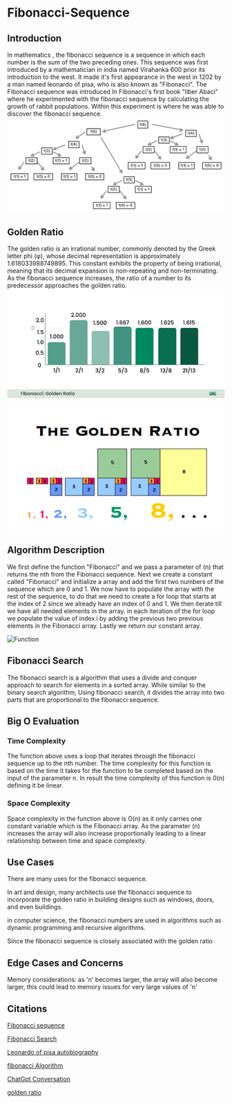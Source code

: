 # Fibonacci-Sequence

## Introduction

In mathematics , the fibonacci sequence is a sequence in which each number is the sum of the two preceding ones. This sequence was first introduced by a mathematician in india named Virahanka 600 prior its introduction to the west. It made it's first appearance in the west in 1202 by a man named leonardo of pisa, who is also known as "Fibonacci". The Fibonacci sequence was introduced In Fibonacci's first book "liber Abaci" where he experimented with the fibonacci sequence by calculating the growth of rabbit populations. Within this experiment is where he was able to discover the fibonacci sequence. 
 ![Alt text](<Fibonacci sequence.png>)

## Golden Ratio
The golden ratio is an irrational number, commonly denoted by the Greek letter phi (φ), whose decimal representation is approximately 1.618033988749895. This constant exhibits the property of being irrational, meaning that its decimal expansion is non-repeating and non-terminating. As the fibonacci sequence increases, the ratio of a number to its predecessor approaches the golden ratio.
![Alt text](Fibonacci-Golden-Ratio.png)

![The Golden Ratio](1_9J2Wf2sapv9XeYtjQzPwVA.gif)
## Algorithm Description
We first define the function "Fibonacci" and we pass a parameter of (n) that returns the nth from the Fibonacci sequence. Next we create a constant called "Fibonacci" and initialize a array and add the first two numbers of the sequence which are 0 and 1. We now have to populate the array with the rest of the sequence, to do that we need to create a for loop that starts at the index of 2 since we already have an index of 0 and 1. We then iterate till we have all needed elements in the array. in each iteration of the for loop we populate the value of index i by adding the previous two previous elements in the Fibonacci array. Lastly we return our constant array.

![Function](<Screenshot 2024-01-20 at 2.41.43 AM.png>)
## Fibonacci Search
The fibonacci search is a algorithm that uses a divide and conquer approach to search for elements in a sorted array. While similar to the binary search algorithm, Using fibonacci search, it divides the array into two parts that are proportional to the fibonacci sequence.



## Big O Evaluation

### Time Complexity
The function above uses a loop that iterates through the fibonacci sequence up to the nth number. The time complexity for this function is based on the time it takes for the function to be completed based on the input of the parameter n. In result the time complexity of this function is 0(n) defining it be linear.


### Space Complexity
Space complexity in the function above is O(n) as it only carries one constant variable which is the Fibonacci array. As the parameter (n) increases the array will also increase proportionally leading to a linear relationship between time and space complexity.

## Use Cases
There are many uses for the fibonacci sequence.

In art and design, many architects use the fibonacci sequence to incorporate the golden ratio in building designs such as windows, doors, and even buildings.

in computer science, the fibonacci numbers are used in algorithms such as dynamic programming and recursive algorithms.

Since the fibonacci sequence is closely associated with the golden ratio





## Edge Cases and Concerns

Memory considerations: as 'n' becomes larger, the array will also become larger, this could lead to memory issues for very large values of 'n'


## Citations

[Fibonacci sequence](https://en.wikipedia.org/wiki/Fibonacci_sequence)

[Fibonacci Search](https://stackabuse.com/bytes/fibonacci-search-in-javascript/)

[Leonardo of pisa autobiography](https://en.wikipedia.org/wiki/Fibonacci)

[fibonacci Algorithm](https://medium.com/developers-writing/fibonacci-sequence-algorithm-in-javascript-b253dc7e320e)

[ChatGpt Conversation](https://chat.openai.com/share/865930e6-f787-4890-9cfb-755b08209782)

[golden ratio](https://www.geeksforgeeks.org/fibonacci-series/)